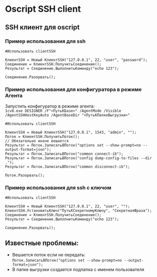 # Oscript SSH client 

## SSH клиент для oscript

### Пример использования для ssh 

```bsl
#Использовать clientSSH
    
КлиентSSH = Новый КлиентSSH("127.0.0.1", 22, "user", "password");
Соединение = КлиентSSH.ПолучитьСоединение();
Результат = Соединение.ВыполнитьКоманду("echo 123");   
    
Соединение.Разорвать();

```

### Пример использования для конфигуратора в режиме Агента 

Запустить конфигуратор в режиме агента:  
`
1cv8.exe DESIGNER /F"<ПутьКБазе>" /AgentMode /Visible /AgentSSHHostKeyAuto /AgentBaseDir "<ПутьКПапкеВыгрузки>"
`


```bsl
#Использовать clientSSH

КлиентSSH = Новый КлиентSSH("127.0.0.1", 1543, "admin", "");
Поток = КлиентSSH.ПолучитьПоток();
// Обязательно иначе вешается
Результат = Поток.ЗаписатьВПоток("options set --show-prompt=no --output-format=json");
Результат = Поток.ЗаписатьВПоток("common connect-ib");
Результат = Поток.ЗаписатьВПоток("config dump-config-to-files --dir .");
Результат = Поток.ЗаписатьВПоток("common disconnect-ib");

Поток.Разорвать();

```


### Пример использования для ssh с ключом

```bsl
#Использовать clientSSH
    
КлиентSSH = Новый КлиентSSH("127.0.0.1", 22, "user", "");
КлиентSSH.УстановитьКлюч("ПутьКСекретномуКлючу", "СекретнаяФраза");
Соединение = КлиентSSH.ПолучитьСоединение();
Результат = Соединение.ВыполнитьКоманду("echo 123");   
    
Соединение.Разорвать();

```



## Известные проблемы:
* Вешается поток если не передать:  
 `Поток.ЗаписатьВПоток("options set --show-prompt=no --output-format=json");`  
 * В папке выгрузки создается подпапка с именем пользователя
